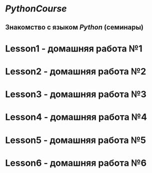 
# *_PythonCourse_*
## Знакомство с языком *__Python__* (семинары)

# Lesson1 - домашняя работа №1

# Lesson2 - домашняя работа №2

# Lesson3 - домашняя работа №3

# Lesson4 - домашняя работа №4

# Lesson5 - домашняя работа №5

# Lesson6 - домашняя работа №6